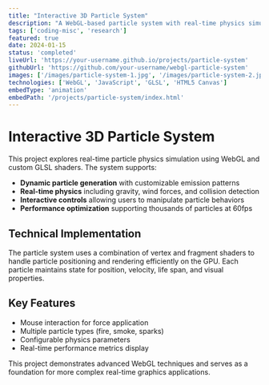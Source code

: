 ```yaml
---
title: "Interactive 3D Particle System"
description: "A WebGL-based particle system with real-time physics simulation and user interaction. Created for computer animation class, featuring dynamic lighting and particle behaviors."
tags: ['coding-misc', 'research']
featured: true
date: 2024-01-15
status: 'completed'
liveUrl: 'https://your-username.github.io/projects/particle-system'
githubUrl: 'https://github.com/your-username/webgl-particle-system'
images: ['/images/particle-system-1.jpg', '/images/particle-system-2.jpg']
technologies: ['WebGL', 'JavaScript', 'GLSL', 'HTML5 Canvas']
embedType: 'animation'
embedPath: '/projects/particle-system/index.html'
---
```


# Interactive 3D Particle System

This project explores real-time particle physics simulation using WebGL and custom GLSL shaders. The system supports:

- **Dynamic particle generation** with customizable emission patterns
- **Real-time physics** including gravity, wind forces, and collision detection
- **Interactive controls** allowing users to manipulate particle behaviors
- **Performance optimization** supporting thousands of particles at 60fps

## Technical Implementation

The particle system uses a combination of vertex and fragment shaders to handle particle positioning and rendering efficiently on the GPU. Each particle maintains state for position, velocity, life span, and visual properties.

## Key Features

- Mouse interaction for force application
- Multiple particle types (fire, smoke, sparks)
- Configurable physics parameters
- Real-time performance metrics display

This project demonstrates advanced WebGL techniques and serves as a foundation for more complex real-time graphics applications.